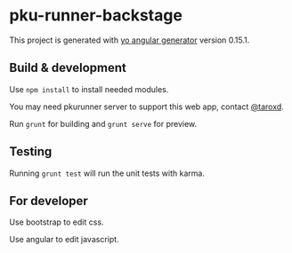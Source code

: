 # pku-runner-backstage

This project is generated with [yo angular generator](https://github.com/yeoman/generator-angular)
version 0.15.1.

## Build & development

Use `npm install` to install needed modules.

You may need pkurunner server to support this web app, contact [@taroxd](https://github.com/taroxd).

Run `grunt` for building and `grunt serve` for preview.

## Testing

Running `grunt test` will run the unit tests with karma.

## For developer

Use bootstrap to edit css.

Use angular to edit javascript.
